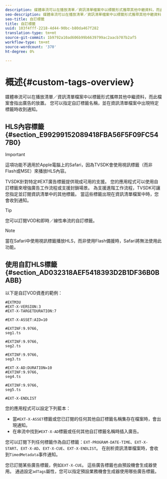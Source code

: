 ```yaml
---
description: 媒體串流可以在播放清單／資訊清單檔案中以標籤形式攜帶其他中繼資料，而此檔案會指出廣告的放置。 您可以指定自訂標籤名稱，並在資訊清單檔案中出現特定標籤時收到通知。
seo-description: 媒體串流可以在播放清單／資訊清單檔案中以標籤形式攜帶其他中繼資料，而此檔案會指出廣告的放置。 您可以指定自訂標籤名稱，並在資訊清單檔案中出現特定標籤時收到通知。
seo-title: 自訂標籤
title: 自訂標籤
uuid: 103f4fff-2218-4d44-90bc-b80da467f282
translation-type: tm+mt
source-git-commit: 1b9792a10ad606b99b6639799ac2aacb707b2af5
workflow-type: tm+mt
source-wordcount: '370'
ht-degree: 0%

---
```



# 概述{#custom-tags-overview}

媒體串流可以在播放清單／資訊清單檔案中以標籤形式攜帶其他中繼資料，而此檔案會指出廣告的放置。 您可以指定自訂標籤名稱，並在資訊清單檔案中出現特定標籤時收到通知。

## HLS內容標籤{#section_E99299152089418FBA56F5F09FC547B0}

>[!IMPORTANT]
>
>這項功能不適用於Apple電腦上的Safari，因為TVSDK會使用視訊標籤（而非Flash或MSE）來播放HLS內容。

TVSDK針對特定#EXT廣告標籤提供現成可用的支援。 您的應用程式可以使用自訂標籤來增強廣告工作流程或支援封鎖場景。 為支援進階工作流程，TVSDK可讓您指定並訂閱資訊清單中的其他標籤。 當這些標籤出現在資訊清單檔案中時，您會收到通知。

>[!TIP]
>
>您可以訂閱VOD和即時／線性串流的自訂標籤。

>[!NOTE]
>
>當在Safari中使用視訊標籤播放HLS，而非使用Flash備援時，Safari將無法使用此功能。

## 使用自訂HLS標籤{#section_AD032318AEF5418393D2B1DF36B0BABB}

以下是自訂VOD資產的範例：

```
#EXTM3U
#EXT-X-VERSION:3
#EXT-X-TARGETDURATION:7
 
#EXT-X-ASSET:AID=10
 
#EXTINF:9.9766,
seg1.ts
 
#EXTINF:9.9766,
seg2.ts
 
#EXTINF:9.9766,
seg3.ts
 
#EXT-X-AD:DURATION=10
#EXTINF:9.9766,
seg4.ts
 
#EXTINF:9.9766,
seg5.ts
 
#EXT-X-ENDLIST
```

您的應用程式可以設定下列藍本：

* 當`#EXT-X-ASSET`標籤或您已訂閱的任何其他自訂標籤名稱集存在檔案時，會出現通知。
* 在串流中找到`#EXT-X-AD`標籤或任何其他自訂標籤名稱時插入廣告。

您可以訂閱下列任何標籤作為自訂標籤：`EXT-PROGRAM-DATE-TIME`、`EXT-X-START`、`EXT-X-AD`、`EXT-X-CUE`、`EXT-X-ENDLIST`。 在剖析資訊清單檔案時，會收到`TimedMetadata`事件通知。

您已訂閱某些廣告標籤，例如`EXT-X-CUE`。 這些廣告標籤也由預設機會生成器使用。 通過設定`adTags`屬性，您可以指定預設業務機會生成器使用哪些廣告標籤。